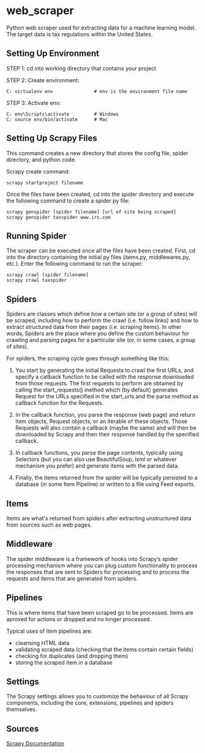 # web_scraper

Python web scraper used for extracting data for a machine learning model. The target data is tax regulations 
within the United States.

## Setting Up Environment

STEP 1: cd into working directory that contains your project  

STEP 2: Create environment:  
```
C: virtualenv env               # env is the environment file name
```  

STEP 3: Activate env:  
```
C: env\Scripts\activate         # Windows
C: source env/bin/activate      # Mac
```  

## Setting Up Scrapy Files

This command creates a new directory that stores the config file, spider directory, and python code.

Scrapy create command:  
```
scrapy startproject filename
```

Once the files have been created, cd into the spider directory and execute the following command to create 
a spider py file:  
```
scrapy genspider [spider filename] [url of site being scraped]  
scrapy genspider taxspider www.irs.com
```

## Running Spider

The scraper can be executed once all the files have been created. First, cd into the directory containing the initial py 
files (items.py, middlewares.py, etc.). Enter the following command to run the scraper:  
```
scrapy crawl [spider filename]
scrapy crawl taxspider
```

## Spiders

Spiders are classes which define how a certain site (or a group of sites) will be scraped, including how to perform the crawl (i.e. follow links) and how to extract structured data from their pages (i.e. scraping items). In other words, Spiders are the place where you define the custom behaviour for crawling and parsing pages for a particular site (or, in some cases, a group of sites).

For spiders, the scraping cycle goes through something like this:

1. You start by generating the initial Requests to crawl the first URLs, and specify a callback function to be called with the response downloaded from those requests. The first requests to perform are obtained by calling the start_requests() method which (by default) generates Request for the URLs specified in the start_urls and the parse method as callback function for the Requests.

2. In the callback function, you parse the response (web page) and return item objects, Request objects, or an iterable of these objects. Those Requests will also contain a callback (maybe the same) and will then be downloaded by Scrapy and then their response handled by the specified callback.

3. In callback functions, you parse the page contents, typically using Selectors (but you can also use BeautifulSoup, lxml or whatever mechanism you prefer) and generate items with the parsed data.

4. Finally, the items returned from the spider will be typically persisted to a database (in some Item Pipeline) or written to a file using Feed exports.

## Items

Items are what's returned from spiders after extracting unstructured data from sources such as web pages.

## Middleware

The spider middleware is a framework of hooks into Scrapy’s spider processing mechanism where you can plug custom functionality to process the responses that are sent to Spiders for processing and to process the requests and items that are generated from spiders.


## Pipelines

This is where items that have been scraped go to be processed. Items are aproved for actions or dropped and no longer processed.

Typical uses of item pipelines are:  
* cleansing HTML data
* validating scraped data (checking that the items contain certain fields)
* checking for duplicates (and dropping them)
* storing the scraped item in a database

## Settings

The Scrapy settings allows you to customize the behaviour of all Scrapy components, including the core, extensions, pipelines and spiders themselves.

## Sources
 
[Scrapy Documentation](https://docs.scrapy.org/en/latest/index.html)
